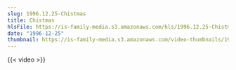 ```yaml
---
slug: 1996.12.25-Chistmas
title: Chistmas
hlsFile: https://is-family-media.s3.amazonaws.com/hls/1996.12.25-Chistmas/1996.12.25-Chistmas.m3u8
date: "1996-12-25"
thumbnail: https://is-family-media.s3.amazonaws.com/video-thumbnails/1996.12.25-Chistmas.png
---
```

{{< video >}}
